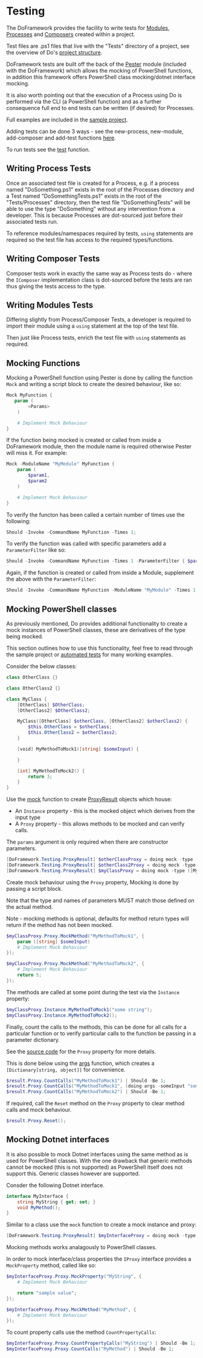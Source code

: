 # Testing
The DoFramework provides the facility to write tests for [Modules](./Modules.md), [Processes](./Processes.md) and [Composers](./Composers.md) created within a project.

Test files are .ps1 files that live with the "Tests" directory of a project, see the overview of Do's [project structure](./ProjectStructure.md).

DoFramework tests are built off the back of the [Pester](https://pester.dev/docs/quick-start) module (included with the DoFramework) which allows the mocking of PowerShell functions, in addition this framework offers PowerShell class mocking/dotnet interface mocking.

It is also worth pointing out that the execution of a Process using Do is performed via the CLI (a PowerShell function) and as a further consequence full end to end tests can be written (if desired) for Processes.

Full examples are included in the [sample project](../Sample/).

Adding tests can be done 3 ways - see the new-process, new-module, add-composer and add-test functions [here](./CLIFunctions.md).

To run tests see the [test](./CLIFunctions.md#test) function.

## Writing Process Tests
Once an associated test file is created for a Process, e.g. if a process named "DoSomething.ps1" exists in the root of the Processes directory and a Test named "DoSomethingTests.ps1" exists in the root of the "Tests/Processes" directory, then the test file "DoSomethingTests" will be able to use the type "DoSomething" without any intervention from a developer. This is because Processes are dot-sourced just before their associated tests run.

To reference modules/namespaces required by tests, `using` statements are required so the test file has access to the required types/functions.

## Writing Composer Tests
Composer tests work in exactly the same way as Process tests do - where the `IComposer` implementation class is dot-sourced before the tests are ran thus giving the tests access to the type.

## Writing Modules Tests
Differing slightly from Process/Composer Tests, a developer is required to import their module using a `using` statement at the top of the test file.

Then just like Process tests, enrich the test file with `using` statements as required.

## Mocking Functions
Mocking a PowerShell function using Pester is done by calling the function `Mock` and writing a script block to create the desired behaviour, like so:

```PowerShell
Mock MyFunction {
   param (
        <Params>
    )

    # Implement Mock Behaviour
}
```

If the function being mocked is created or called from inside a DoFramework module, then the module name is required otherwise Pester will miss it. For example:

```PowerShell
Mock -ModuleName "MyModule" MyFunction {
    param (
        $param1,
        $param2
    )

    # Implement Mock Behaviour
}
```

To verify the functon has been called a certain number of times use the following:

```PowerShell
Should -Invoke -CommandName MyFunction -Times 1;
```

To verify the function was called with specific parameters add a `ParameterFilter` like so:

```PowerShell
Should -Invoke -CommandName MyFunction -Times 1 -ParameterFilter { $param1 -eq "Value1" -and $param2 -eq "Value2" };
```

Again, if the function is created or called from inside a Module, supplement the above with the `ParameterFilter`:

```PowerShell
Should -Invoke -CommandName MyFunction -ModuleName "MyModule" -Times 1 -ParameterFilter { $param1 -eq "Value1" -and $param2 -eq "Value2" };
```

## Mocking PowerShell classes
As previously mentioned, Do provides additional functionality to create a mock instances of PowerShell classes, these are derivatives of the type being mocked.

This section outlines how to use this functionality, feel free to read through the sample project or [automated tests](../src/DoCli/Tests/Component/Util/CreateProxyTests.ps1) for many working examples.

Consider the below classes:

```PowerShell
class OtherClass {}

class OtherClass2 {}

class MyClass {
    [OtherClass] $OtherClass;
    [OtherClass2] $OtherClass2;

    MyClass([OtherClass] $otherClass, [OtherClass2] $otherClass2) {
        $this.OtherClass = $otherClass;
        $this.OtherClass2 = $otherClass2;
    }

    [void] MyMethodToMock1([string] $someInput) {

    }

    [int] MyMethodToMock2() {
        return 3;
    }
}
```

Use the [mock](./CLIFunctions.md#mock) function to create [ProxyResult](../src/DoFramework/DoFramework/Testing/Mocking/ProxyResult.cs) objects which house:
- An `Instance` property - this is the mocked object which derives from the input type
- A `Proxy` property - this allows methods to be mocked and can verify calls.

The `params` argument is only required when there are constructor parameters.

```PowerShell
[DoFramework.Testing.ProxyResult] $otherClassProxy = doing mock -type ([OtherClass]);
[DoFramework.Testing.ProxyResult] $otherClass2Proxy = doing mock -type ([OtherClass2]);
[DoFramework.Testing.ProxyResult] $myClassProxy = doing mock -type ([MyClass]) -params @($otherClassProxy.Instance, $otherClass2Proxy.Instance);
```

Create mock behaviour using the `Proxy` property, Mocking is done by passing a script block.

Note that the type and names of parameters MUST match those defined on the actual method.

Note - mocking methods is optional, defaults for method return types will return if the method has not been mocked.

```PowerShell
$myClassProxy.Proxy.MockMethod("MyMethodToMock1", {
    param ([string] $someInput)
    # Implement Mock Behaviour
});

$myClassProxy.Proxy.MockMethod("MyMethodToMock2", {
    # Implement Mock Behaviour
    return 5;
});
```

The methods are called at some point during the test via the `Instance` property:

```PowerShell
$myClassProxy.Instance.MyMethodToMock1("some string");
$myClassProxy.Instance.MyMethodToMock2();
```

Finally, count the calls to the methods, this can be done for all calls for a particular function or to verify particular calls to the function be passing in a parameter dictionary.

See the [source code](../src/DoFramework/DoFramework/Testing/Mocking/IProxy.cs) for the `Proxy` property for more details.

This is done below using the [args](./CLIFunctions.md#args) function, which creates a `[Dictionary[string, object]]` for convenience.

```PowerShell
$result.Proxy.CountCalls("MyMethodToMock1") | Should -Be 1;
$result.Proxy.CountCalls("MyMethodToMock1", (doing args -someInput "some string")) | Should -Be 1;
$result.Proxy.CountCalls("MyMethodToMock2") | Should -Be 1;
```

If required, call the `Reset` method on the `Proxy` property to clear method calls and mock behaviour.

```PowerShell
$result.Proxy.Reset();
```

## Mocking Dotnet interfaces
It is also possible to mock Dotnet interfaces using the same method as is used for PowerShell classes. With the one drawback that generic methods cannot be mocked (this is not supported) as PowerShell itself does not support this. Generic classes however are supported.

Consder the following Dotnet interface.

```c#
interface MyInterface {
    string MyString { get; set; }
    void MyMethod();
}
```

Similar to a class use the `mock` function to create a mock instance and proxy:
```PowerShell
[DoFramework.Testing.ProxyResult] $myInterfaceProxy = doing mock -type ([MyInterface]);
```

Mocking methods works analagously to PowerShell classes.

In order to mock interface/class properties the `IProxy` interface provides a `MockProperty` method, called like so:

```PowerShell
$myInterfaceProxy.Proxy.MockProperty("MyString", {
    # Implement Mock Behaviour

    return "sample value";
});

$myInterfaceProxy.Proxy.MockMethod("MyMethod", {
    # Implement Mock Behaviour
});
```

To count property calls use the method `CountPropertyCalls`:

```PowerShell
$myInterfaceProxy.Proxy.CountPropertyCalls("MyString") | Should -Be 1;
$myInterfaceProxy.Proxy.CountCalls("MyMethod") | Should -Be 1;
```